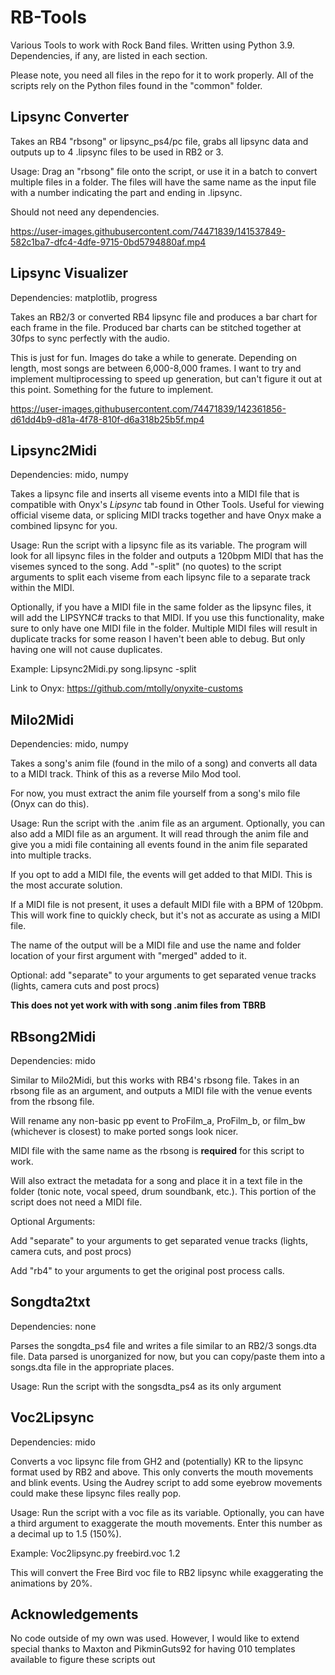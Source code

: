 # RB-Tools
Various Tools to work with Rock Band files. Written using Python 3.9. Dependencies, if any, are listed in each section.

Please note, you need all files in the repo for it to work properly. All of the scripts rely on the Python files found in the "common" folder.


## Lipsync Converter

Takes an RB4 "rbsong" or lipsync_ps4/pc file, grabs all lipsync data and outputs up to 4 .lipsync files to be used in RB2 or 3.

Usage: Drag an "rbsong" file onto the script, or use it in a batch to convert multiple files in a folder. The files will have the same name as the input file with a number indicating the part and ending in .lipsync.

Should not need any dependencies.

https://user-images.githubusercontent.com/74471839/141537849-582c1ba7-dfc4-4dfe-9715-0bd5794880af.mp4

## Lipsync Visualizer

Dependencies: matplotlib, progress

Takes an RB2/3 or converted RB4 lipsync file and produces a bar chart for each frame in the file. Produced bar charts can be stitched together at 30fps to sync perfectly with the audio.

This is just for fun. Images do take a while to generate. Depending on length, most songs are between 6,000-8,000 frames. I want to try and implement multiprocessing to speed up generation, but can't figure it out at this point. Something for the future to implement.

https://user-images.githubusercontent.com/74471839/142361856-d61dd4b9-d81a-4f78-810f-d6a318b25b5f.mp4

## Lipsync2Midi

Dependencies: mido, numpy

Takes a lipsync file and inserts all viseme events into a MIDI file that is compatible with Onyx's *Lipsync* tab found in Other Tools. Useful for viewing official viseme data, or splicing MIDI tracks together and have Onyx make a combined lipsync for you.

Usage: Run the script with a lipsync file as its variable. The program will look for all lipsync files in the folder and outputs a 120bpm MIDI that has the visemes synced to the song. Add "-split" (no quotes) to the script arguments to split each viseme from each lipsync file to a separate track within the MIDI.

Optionally, if you have a MIDI file in the same folder as the lipsync files, it will add the LIPSYNC# tracks to that MIDI. If you use this functionality, make sure to only have one MIDI file in the folder. Multiple MIDI files will result in duplicate tracks for some reason I haven't been able to debug. But only having one will not cause duplicates.

Example: Lipsync2Midi.py song.lipsync -split

Link to Onyx: https://github.com/mtolly/onyxite-customs

## Milo2Midi

Dependencies: mido, numpy

Takes a song's anim file (found in the milo of a song) and converts all data to a MIDI track. Think of this as a reverse Milo Mod tool.

For now, you must extract the anim file yourself from a song's milo file (Onyx can do this).

Usage: Run the script with the .anim file as an argument. Optionally, you can also add a MIDI file as an argument. It will read through the anim file and give you a midi file containing all events found in the anim file separated into multiple tracks.

If you opt to add a MIDI file, the events will get added to that MIDI. This is the most accurate solution.

If a MIDI file is not present, it uses a default MIDI file with a BPM of 120bpm. This will work fine to quickly check, but it's not as accurate as using a MIDI file.

The name of the output will be a MIDI file and use the name and folder location of your first argument with "merged" added to it.

Optional: add "separate" to your arguments to get separated venue tracks (lights, camera cuts and post procs)

**This does not yet work with with song .anim files from TBRB**

## RBsong2Midi

Dependencies: mido

Similar to Milo2Midi, but this works with RB4's rbsong file. Takes in an rbsong file as an argument, and outputs a MIDI file with the venue events from the rbsong file.

Will rename any non-basic pp event to ProFilm_a, ProFilm_b, or film_bw (whichever is closest) to make ported songs look nicer.

MIDI file with the same name as the rbsong is **required** for this script to work.

Will also extract the metadata for a song and place it in a text file in the folder (tonic note, vocal speed, drum soundbank, etc.). This portion of the script does not need a MIDI file.

Optional Arguments: 

Add "separate" to your arguments to get separated venue tracks (lights, camera cuts, and post procs)

Add "rb4" to your arguments to get the original post process calls.

## Songdta2txt

Dependencies: none

Parses the songdta_ps4 file and writes a file similar to an RB2/3 songs.dta file. Data parsed is unorganized for now, but you can copy/paste them into a songs.dta file in the appropriate places.

Usage: Run the script with the songsdta_ps4 as its only argument

## Voc2Lipsync

Dependencies: mido

Converts a voc lipsync file from GH2 and (potentially) KR to the lipsync format used by RB2 and above. This only converts the mouth movements and blink events. Using the Audrey script to add some eyebrow movements could make these lipsync files really pop.

Usage: Run the script with a voc file as its variable. Optionally, you can have a third argument to exaggerate the mouth movements. Enter this number as a decimal up to 1.5 (150%).

Example: Voc2lipsync.py freebird.voc 1.2

This will convert the Free Bird voc file to RB2 lipsync while exaggerating the animations by 20%.

## Acknowledgements

No code outside of my own was used. However, I would like to extend special thanks to Maxton and PikminGuts92 for having 010 templates available to figure these scripts out
